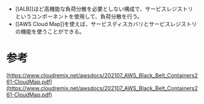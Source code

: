 - [[ALB]]ほど高機能な負荷分散を必要としない構成で、サービスレジストリというコンポーネントを使用して、負荷分散を行う。
- [[AWS Cloud Map]]を使えば、サービスディスカバリとサービスレジストリの機能を使うことができる。

# 参考
[https://www.cloudremix.net/awsdocs/202107_AWS_Black_Belt_Containers261-CloudMap.pdf](https://www.cloudremix.net/awsdocs/202107_AWS_Black_Belt_Containers261-CloudMap.pdf)